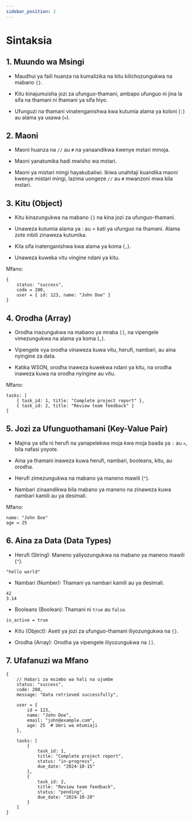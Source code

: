 ```yaml
---
sidebar_position: 2
---
```


# Sintaksia

## 1. Muundo wa Msingi
* Maudhui ya faili huanza na kumalizika na kitu kilichozungukwa na mabano `{}`.

* Kitu kinajumuisha jozi za ufunguo-thamani, ambapo ufunguo ni jina la sifa na thamani ni thamani ya sifa hiyo.

* Ufunguzi na thamani vinatenganishwa kwa kutumia alama ya koloni (`:`) au alama ya usawa (`=`).

## 2. Maoni
* Maoni huanza na `//` au `#` na yanaandikwa kwenye mstari mmoja.

* Maoni yanatumika hadi mwisho wa mstari.

* Maoni ya mistari mingi hayakubaliwi. Ikiwa unahitaji kuandika maoni kwenye mistari mingi, lazima uongeze `//` au `#` mwanzoni mwa kila mstari.

## 3. Kitu (Object)
* Kitu kinazungukwa na mabano `{}` na kina jozi za ufunguo-thamani.

* Unaweza kutumia alama ya : au = kati ya ufunguo na thamani. Alama zote mbili zinaweza kutumika.

* Kila sifa inatenganishwa kwa alama ya koma (`,`).

* Unaweza kuweka vitu vingine ndani ya kitu.

Mfano:

```
{
    status: "success",
    code = 200,
    user = { id: 123, name: "John Doe" }
}
```

## 4. Orodha (Array)
* Orodha inazungukwa na mabano ya mraba `[]`, na vipengele vimezungukwa na alama ya koma (`,`).

* Vipengele vya orodha vinaweza kuwa vitu, herufi, nambari, au aina nyingine za data.

* Katika WSON, orodha inaweza kuwekwa ndani ya kitu, na orodha inaweza kuwa na orodha nyingine au vitu.

Mfano:

```
tasks: [
    { task_id: 1, title: "Complete project report" },
    { task_id: 2, title: "Review team feedback" }
]
```

## 5. Jozi za Ufunguothamani (Key-Value Pair)
* Majina ya sifa ni herufi na yanapelekwa moja kwa moja baada ya `:` au `=`, bila nafasi yoyote.

* Aina ya thamani inaweza kuwa herufi, nambari, booleans, kitu, au orodha.

* Herufi zimezungukwa na mabano ya maneno mawili (`"`).

* Nambari zinaandikwa bila mabano ya maneno na zinaweza kuwa nambari kamili au ya desimali.

Mfano:

```
name: "John Doe"
age = 25
```

## 6. Aina za Data (Data Types)
* Herufi (String): Maneno yaliyozungukwa na mabano ya maneno mawili (`"`).

```
"hello world"
```

- Nambari (Number): Thamani ya nambari kamili au ya desimali.

```
42
3.14
```

- Booleans (Boolean): Thamani ni `true` au `false`.

```
is_active = true
```

* Kitu (Object): Aseti ya jozi za ufunguo-thamani iliyozungukwa na `{}`.

* Orodha (Array): Orodha ya vipengele iliyozungukwa na `[]`.

## 7. Ufafanuzi wa Mfano

```ws
{
    // Habari za msimbo wa hali na ujumbe
    status: "success",
    code: 200,
    message: "Data retrieved successfully",

    user = {
        id = 123,
        name: "John Doe",
        email: "john@example.com",
        age: 25  # Umri wa mtumiaji
    },

    tasks: [
        {
            task_id: 1,
            title: "Complete project report",
            status: "in-progress",
            due_date: "2024-10-15"
        },
        {
            task_id: 2,
            title: "Review team feedback",
            status: "pending",
            due_date: "2024-10-20"
        }
    ]
}
```